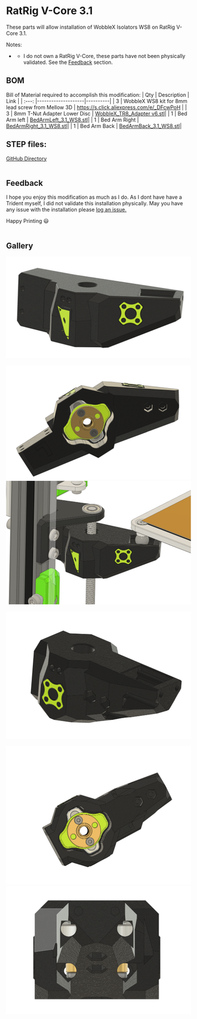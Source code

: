 # RatRig V-Core 3.1

These parts will allow installation of WobbleX Isolators WS8 on RatRig V-Core 3.1.  

Notes:
* - I do not own a RatRig V-Core, these parts have not been physically validated.  See the [Feedback](/RatRig/VCore3.1/README.md) section.
  
  
## BOM
Bill of Material required to accomplish this modification:
|  Qty    |   Description      |    Link  |
|  :---:  |--------------------|----------|
|  3      | WobbleX WS8 kit for 8mm lead screw from Mellow 3D | https://s.click.aliexpress.com/e/_DFcwPoH |
|  3      | 8mm T-Nut Adapter Lower Disc | [WobbleX_TR8_Adapter v6.stl](https://github.com/MirageC79/Interfaces-for-WobbleX-integration/blob/main/RatRig/VCore3.1/WobbleX_TR8_Adapter%20Body.stl)|
|  1      | Bed Arm left | [BedArmLeft_3.1_WS8.stl](https://github.com/MirageC79/Interfaces-for-WobbleX-integration/blob/main/RatRig/VCore3.1/BedArmLeft_3.1_WS8.stl)|
|  1      | Bed Arm Right | [BedArmRight_3.1_WS8.stl](https://github.com/MirageC79/Interfaces-for-WobbleX-integration/blob/main/RatRig/VCore3.1/BedArmRight_3.1_WS8.stl)|
|  1     | Bed Arm Back | [BedArmBack_3.1_WS8.stl](https://github.com/MirageC79/Interfaces-for-WobbleX-integration/blob/main/RatRig/VCore3.1/BedArmBack_3.1_WS8.stl)|

## STEP files:  
[GitHub Directory](https://github.com/MirageC79/Interfaces-for-WobbleX-integration/tree/main/RatRig/VCore3.1)
<br> 
<br>

## Feedback
I hope you enjoy this modification as much as I do.  As I dont have have a Trident myself, I did not validate this installation physically. 
May you have any issue with the installation please [log an issue.](https://github.com/MirageC79/Interfaces-for-WobbleX-integration/issues)

Happy Printing :smiley:
<br><br>

## Gallery
![img](/RatRig/VCore3.1/BedArmLH_1_Final.png) 
<br>  
![img](/RatRig/VCore3.1/BedArmLH_2_Final.png) 
<br>
![img](/RatRig/VCore3.1/BedArmLH_3_Final.png) 
<br>  
![img](/RatRig/VCore3.1/BedArmRR_1_Final.png) 
<br>  
![img](/RatRig/VCore3.1/BedArmRR_2_Final.png) 
<br>
![img](/RatRig/VCore3.1/BedArmRR_3_Final.png) 
